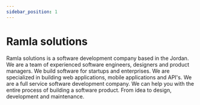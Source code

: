 ```yaml
---
sidebar_position: 1
---
```


# Ramla solutions

Ramla solutions is a software development company based in the Jordan. We are a team of experienced software engineers, designers and product managers. We build software for startups and enterprises. We are specialized in building web applications, mobile applications and API's. We are a full service software development company. We can help you with the entire process of building a software product. From idea to design, development and maintenance.

